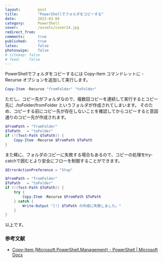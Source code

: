```yaml
---
layout:        post
title:         "PowerShellでフォルダをコピーする"
date:          2022-03-04
category:      PowerShell
cover:         /assets/cover14.jpg
redirect_from:
comments:      true
published:     true
latex:         false
photoswipe:    false
# sitemap: false
# feed:    false
---
```


PowerShellでフォルダをコピーするには Copy-Item コマンドレットに -Recurse オプションを追加して実行します。

```powershell
Copy-Item -Recurse "fromFolder" "toFolder"
```

ただし、コピー先がフォルダなので、複数回コピーを連続して実行するとコピー先に ./toFolder/fromFolder というフォルダが作成されてしまいます。
そのため、コピーする前にコピー先が存在しないことを確認してからコピーすると意図通りのコピー先が作成されます。

```powershell
$FromPath = "fromFolder"
$ToPath   = "toFolder"
if (!(Test-Path $ToPath)) {
    Copy-Item -Recurse $FromPath $ToPath
}
```

また稀に、フォルダのコピーに失敗する場合もあるので、コピーの処理をtry-catchで囲むとより安全にフローを制御することができます。

```powershell
$ErrorActionPreference = "Stop"

$FromPath = "fromFolder"
$ToPath   = "toFolder"
if (!(Test-Path $ToPath)) {
    try {
        Copy-Item -Recurse $FromPath $ToPath
    } catch {
        Write-Output "[!] $ToPath の作成に失敗しました。"
    }
}
```

以上です。

### 参考文献
- [Copy-Item (Microsoft.PowerShell.Management) - PowerShell \| Microsoft Docs](https://docs.microsoft.com/ja-jp/powershell/module/microsoft.powershell.management/copy-item)
